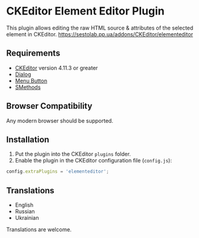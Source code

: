 # CKEditor Element Editor Plugin

This plugin allows editing the raw HTML source & attributes of the selected element in CKEditor.
https://sestolab.pp.ua/addons/CKEditor/elementeditor

## Requirements

* [CKEditor](https://ckeditor.com/ckeditor-4) version 4.11.3 or greater
* [Dialog](https://ckeditor.com/cke4/addon/dialog)
* [Menu Button](https://ckeditor.com/cke4/addon/menubutton)
* [SMethods](https://github.com/Sestolab/smethods)

## Browser Compatibility

Any modern browser should be supported.

## Installation

1. Put the plugin into the CKEditor `plugins` folder.
2. Enable the plugin in the CKEditor configuration file (`config.js`):

```js
config.extraPlugins = 'elementeditor';
```

## Translations

* English
* Russian
* Ukrainian

Translations are welcome.

